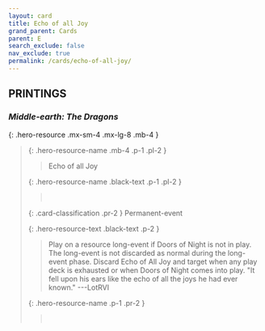 ```yaml
---
layout: card
title: Echo of all Joy
grand_parent: Cards
parent: E
search_exclude: false
nav_exclude: true
permalink: /cards/echo-of-all-joy/
---
```


## PRINTINGS


### _Middle-earth: The Dragons_

{: .hero-resource .mx-sm-4 .mx-lg-8 .mb-4 }
> {: .hero-resource-name .mb-4 .p-1 .pl-2 }
> > <div class="card-mp"></div>
> > <div class="card-name">Echo of all Joy</div>
>
> {: .hero-resource-name .black-text .p-1 .pl-2 }
> > &nbsp;
>
> {: .card-classification .pr-2 }
> Permanent-event
>
> {: .hero-resource-text .black-text .p-2 }
> > Play on a resource long-event if Doors of Night is not in play. The long-event is not discarded as normal during the long-event phase. Discard Echo of All Joy and target when any play deck is exhausted or when Doors of Night comes into play.   "It fell upon his ears like the echo of all the joys he had ever known."  ---LotRVI 
> 
> {: .hero-resource-name .p-1 .pr-2 }
> > <div class="card-shield"></div>
> > <div class="card-corruption">&nbsp;</div>
